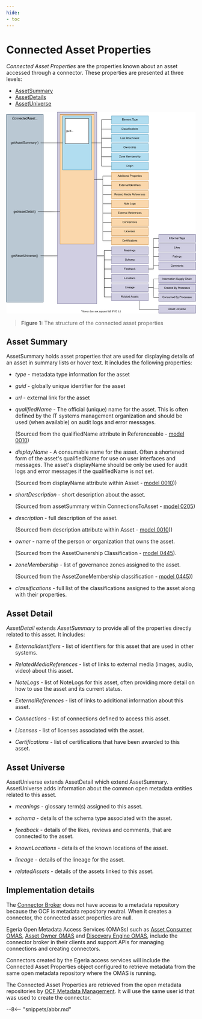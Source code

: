 ```yaml
---
hide:
- toc
---
```


<!-- SPDX-License-Identifier: CC-BY-4.0 -->
<!-- Copyright Contributors to the ODPi Egeria project. -->

# Connected Asset Properties

*Connected Asset Properties* are the properties known about an asset accessed through a connector. These properties are presented at three levels:

- [AssetSummary](#asset-summary)
- [AssetDetails](#asset-detail)
- [AssetUniverse](#asset-universe)

![Figure 1](connected-asset-properties.svg)
> **Figure 1:** The structure of the connected asset properties

## Asset Summary

AssetSummary holds asset properties that are used for displaying details of an asset in summary lists or hover text.  It includes the following properties:

 - *type* - metadata type information for the asset
 - *guid* - globally unique identifier for the asset
 - *url* - external link for the asset
 - *qualifiedName* - The official (unique) name for the asset. This is often defined by the IT systems management organization and should be used (when available) on audit logs and error messages.
    
    (Sourced from the qualifiedName attribute in Referenceable - [model 0010](/types/0//types/0/0010-Base-Model))
    
 - *displayName* - A consumable name for the asset.  Often a shortened form of the asset's qualifiedName for use on user interfaces and messages.   The asset's displayName should be only be used for audit logs and error messages if the qualifiedName is not set. 
    
    (Sourced from displayName attribute  within Asset - [model 0010](/types/0/0010-Base-Model)))
 
 - *shortDescription* - short description about the asset.
    
    (Sourced from assetSummary within ConnectionsToAsset - [model 0205](/types/2/0205-Connection-Linkage))
 
 - *description* - full description of the asset.
    
    (Sourced from description attribute within Asset - [model 0010](/types/0/0010-Base-Model)))
 
 - *owner* - name of the person or organization that owns the asset.
    
    (Sourced from the AssetOwnership Classification - [model 0445](/types/4/0445-Governance-Roles)).
 
 - *zoneMembership* - list of governance zones assigned to the asset.
 
    (Sourced from the AssetZoneMembership classification - [model 0445](/types/4/0424-Governance-Zones)))
 
 - *classifications* - full list of the classifications assigned to the asset along with their properties.

## Asset Detail

*AssetDetail* extends *AssetSummary* to provide all of the properties directly related to this asset.  It includes:

 * *ExternalIdentifiers* - list of identifiers for this asset that are used in other systems.
 
 * *RelatedMediaReferences* - list of links to external media (images, audio, video) about this asset.
 
 * *NoteLogs* - list of NoteLogs for this asset, often providing more detail on how to use the asset and its current status.
 
 * *ExternalReferences* - list of links to additional information about this asset.
 
 * *Connections* - list of connections defined to access this asset.
 
 * *Licenses* - list of licenses associated with the asset.
 
 * *Certifications* - list of certifications that have been awarded to this asset.

## Asset Universe

AssetUniverse extends AssetDetail which extend AssetSummary.  AssetUniverse adds information about the common open metadata entities related to this asset.

 * *meanings* - glossary term(s) assigned to this asset.
 
 * *schema* - details of the schema type associated with the asset.
 
 * *feedback* - details of the likes, reviews and comments, that are connected to the asset.
 
 * *knownLocations* - details of the known locations of the asset.
 
 * *lineage* - details of the lineage for the asset.
 
 * *relatedAssets* - details of the assets linked to this asset.

## Implementation details

The [Connector Broker](/concepts/connector-broker) does not have access to a metadata repository because the OCF is metadata repository neutral. When it creates a connector, the connected asset properties are null.

Egeria Open Metadata Access Services (OMASs) such as [Asset Consumer OMAS](/services/omas/asset-consumer/overview), [Asset Owner OMAS](/services/omas/asset-owner/overview) and [Discovery Engine OMAS](/services/omas/discovery-engine/overview),  include the connector broker in their clients and support APIs for managing connections and creating connectors.

Connectors created by the Egeria access services will include the Connected Asset Properties object configured to retrieve metadata from the same open metadata repository where the OMAS is running.

The Connected Asset Properties are retrieved from the open metadata repositories by [OCF Metadata Management](/services/ocf-metadata-management). It will use the same user id that was used to create the connector.

--8<-- "snippets/abbr.md"